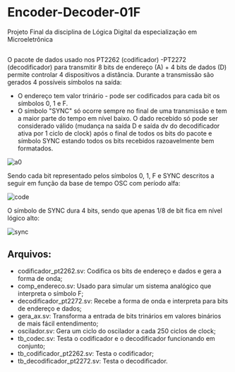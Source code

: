 # Encoder-Decoder-01F
Projeto Final da disciplina de Lógica Digital da especialização em Microeletrônica

##

O pacote de dados usado nos PT2262 (codificador) -PT2272 (decodificador) para transmitir 8 bits de endereço (A) + 4 bits de dados (D) permite controlar 4 dispositivos a distância.
Durante a transmissão são gerados 4 possíveis símbolos na saída:

- O endereço tem valor trinário - pode ser codificados para cada bit os símbolos 0, 1 e F.
- O símbolo "SYNC" só ocorre sempre no final de uma transmissão e tem a maior parte do tempo em nível baixo. O dado recebido só pode ser considerado válido (mudança na saída D e saída dv do decodificador ativa por 1 ciclo de clock) após o final de todos os bits do pacote e símbolo SYNC estando todos os bits recebidos razoavelmente bem formatados.

![a0](https://github.com/user-attachments/assets/a7f439e9-63e1-4029-8b06-49eb9cdc5d7a)

Sendo cada bit representado pelos símbolos 0, 1, F e SYNC descritos a seguir em função da base de tempo OSC com período alfa:

![code](https://github.com/user-attachments/assets/46801e24-9172-47d9-9588-5340c4dbec30)

O símbolo de SYNC dura 4 bits, sendo que apenas 1/8 de bit fica em nível lógico alto:

![sync](https://github.com/user-attachments/assets/b184f725-1d1a-4e36-9525-787cabf41360)

## Arquivos:

- codificador_pt2262.sv: Codifica os bits de endereço e dados e gera a forma de onda;
- comp_endereco.sv: Usado para simular um sistema analógico que interpreta o símbolo F;
- decodificador_pt2272.sv: Recebe a forma de onda e interpreta para bits de endereço e dados;
- gera_ax.sv: Transforma a entrada de bits trinários em valores binários de mais fácil entendimento;
- oscilador.sv: Gera um ciclo do oscilador a cada 250 ciclos de clock;
- tb_codec.sv: Testa o codificador e o decodificador funcionando em conjunto;
- tb_codificador_pt2262.sv: Testa o codificador;
- tb_decodificador_pt2272.sv: Testa o decodificador.
